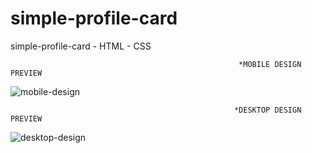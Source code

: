 # simple-profile-card
simple-profile-card - HTML - CSS

                                                       *MOBILE DESIGN PREVIEW
![mobile-design](https://user-images.githubusercontent.com/78057070/107599776-b00e1200-6bef-11eb-9558-d84d61660c88.png)

                                                      *DESKTOP DESIGN PREVIEW
![desktop-design](https://user-images.githubusercontent.com/78057070/107599841-f2375380-6bef-11eb-9a24-f74e1b8efb53.png)
